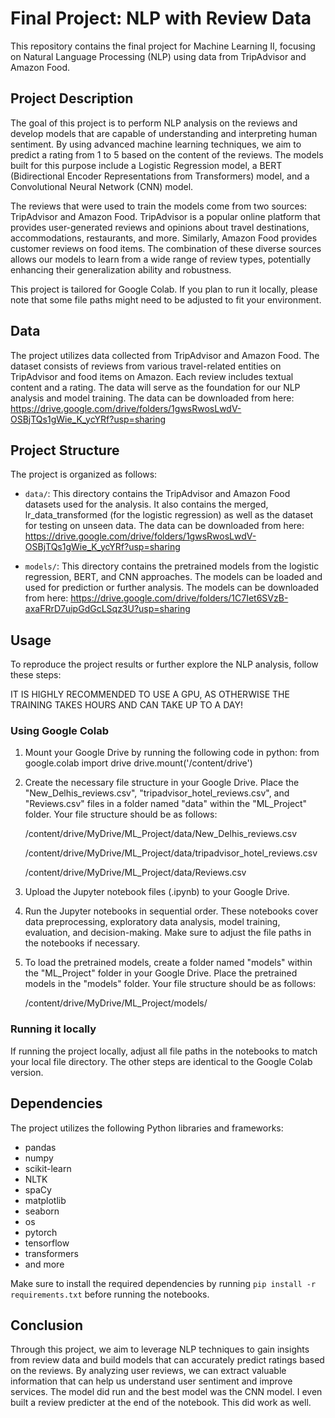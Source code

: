 # Final Project: NLP with Review Data

This repository contains the final project for Machine Learning II, focusing on Natural Language Processing (NLP) using data from TripAdvisor and Amazon Food.

## Project Description
The goal of this project is to perform NLP analysis on the reviews and develop models that are capable of understanding and interpreting human sentiment. By using advanced machine learning techniques, we aim to predict a rating from 1 to 5 based on the content of the reviews. The models built for this purpose include a Logistic Regression model, a BERT (Bidirectional Encoder Representations from Transformers) model, and a Convolutional Neural Network (CNN) model.

The reviews that were used to train the models come from two sources: TripAdvisor and Amazon Food. TripAdvisor is a popular online platform that provides user-generated reviews and opinions about travel destinations, accommodations, restaurants, and more. Similarly, Amazon Food provides customer reviews on food items. The combination of these diverse sources allows our models to learn from a wide range of review types, potentially enhancing their generalization ability and robustness.

This project is tailored for Google Colab. If you plan to run it locally, please note that some file paths might need to be adjusted to fit your environment.

## Data
The project utilizes data collected from TripAdvisor and Amazon Food. The dataset consists of reviews from various travel-related entities on TripAdvisor and food items on Amazon. Each review includes textual content and a rating. The data will serve as the foundation for our NLP analysis and model training. The data can be downloaded from here: https://drive.google.com/drive/folders/1gwsRwosLwdV-OSBjTQs1gWie_K_ycYRf?usp=sharing

## Project Structure
The project is organized as follows:

- `data/`: This directory contains the TripAdvisor and Amazon Food datasets used for the analysis. It also contains the merged, lr_data_transformed (for the logistic regression) as well as the dataset for testing on unseen data. The data can be downloaded from here: https://drive.google.com/drive/folders/1gwsRwosLwdV-OSBjTQs1gWie_K_ycYRf?usp=sharing

- `models/`: This directory contains the pretrained models from the logistic regression, BERT, and CNN approaches. The models can be loaded and used for prediction or further analysis. The models can be downloaded from here: https://drive.google.com/drive/folders/1C7Iet6SVzB-axaFRrD7uipGdGcLSqz3U?usp=sharing

## Usage

To reproduce the project results or further explore the NLP analysis, follow these steps:

IT IS HIGHLY RECOMMENDED TO USE A GPU, AS OTHERWISE THE TRAINING TAKES HOURS AND CAN TAKE UP TO A DAY!

### Using Google Colab

1. Mount your Google Drive by running the following code in python:
from google.colab import drive
drive.mount('/content/drive')

2. Create the necessary file structure in your Google Drive. Place the "New_Delhis_reviews.csv", "tripadvisor_hotel_reviews.csv", and "Reviews.csv" files in a folder named "data" within the "ML_Project" folder. Your file structure should be as follows:

   /content/drive/MyDrive/ML_Project/data/New_Delhis_reviews.csv
   
   /content/drive/MyDrive/ML_Project/data/tripadvisor_hotel_reviews.csv
   
   /content/drive/MyDrive/ML_Project/data/Reviews.csv


3. Upload the Jupyter notebook files (.ipynb) to your Google Drive.

4. Run the Jupyter notebooks in sequential order. These notebooks cover data preprocessing, exploratory data analysis, model training, evaluation, and decision-making. Make sure to adjust the file paths in the notebooks if necessary.

5. To load the pretrained models, create a folder named "models" within the "ML_Project" folder in your Google Drive. Place the pretrained models in the "models" folder. Your file structure should be as follows:

   /content/drive/MyDrive/ML_Project/models/
   

### Running it locally
If running the project locally, adjust all file paths in the notebooks to match your local file directory. The other steps are identical to the Google Colab version.



## Dependencies
The project utilizes the following Python libraries and frameworks:

- pandas
- numpy
- scikit-learn
- NLTK
- spaCy
- matplotlib
- seaborn
- os
- pytorch
- tensorflow
- transformers
- and more

Make sure to install the required dependencies by running `pip install -r requirements.txt` before running the notebooks.

## Conclusion
Through this project, we aim to leverage NLP techniques to gain insights from review data and build models that can accurately predict ratings based on the reviews. By analyzing user reviews, we can extract valuable information that can help us understand user sentiment and improve services. The model did run and the best model was the CNN model. I even built a review predicter at the end of the notebook. This did work as well.
